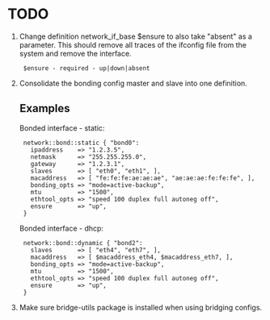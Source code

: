TODO
====

1. Change definition network_if_base $ensure to also take "absent" as a
parameter.  This should remove all traces of the ifconfig file from the system
and remove the interface.

        $ensure - required - up|down|absent

2. Consolidate the bonding config master and slave into one definition.

    Examples
    --------

    Bonded interface - static:

        network::bond::static { "bond0":
          ipaddress    => "1.2.3.5",
          netmask      => "255.255.255.0",
          gateway      => "1.2.3.1",
          slaves       => [ "eth0", "eth1", ],
          macaddress   => [ "fe:fe:fe:ae:ae:ae", "ae:ae:ae:fe:fe:fe", ],
          bonding_opts => "mode=active-backup",
          mtu          => "1500",
          ethtool_opts => "speed 100 duplex full autoneg off",
          ensure       => "up",
        }

    Bonded interface - dhcp:

        network::bond::dynamic { "bond2":
          slaves       => [ "eth4", "eth7", ],
          macaddress   => [ $macaddress_eth4, $macaddress_eth7, ],
          bonding_opts => "mode=active-backup",
          mtu          => "1500",
          ethtool_opts => "speed 100 duplex full autoneg off",
          ensure       => "up",
        }

3. Make sure bridge-utils package is installed when using bridging configs.


